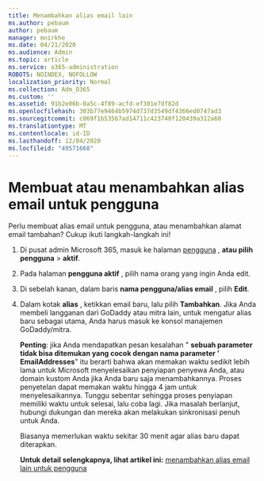 ```yaml
---
title: Menambahkan alias email lain
ms.author: pebaum
author: pebaum
manager: mnirkhe
ms.date: 04/21/2020
ms.audience: Admin
ms.topic: article
ms.service: o365-administration
ROBOTS: NOINDEX, NOFOLLOW
localization_priority: Normal
ms.collection: Adm_O365
ms.custom: ''
ms.assetid: 91b2e06b-0a5c-4f89-acfd-ef301e7df82d
ms.openlocfilehash: 303b77e9464b5974d737d3549df4366ed0747ad3
ms.sourcegitcommit: c069f1b53567ad14711c423740f120439a312a60
ms.translationtype: MT
ms.contentlocale: id-ID
ms.lasthandoff: 12/04/2020
ms.locfileid: "49571668"
---
```

# <a name="create-or-add-an-email-alias-for-a-user"></a>Membuat atau menambahkan alias email untuk pengguna

Perlu membuat alias email untuk pengguna, atau menambahkan alamat email tambahan? Cukup ikuti langkah-langkah ini!
  
1. Di pusat admin Microsoft 365, masuk ke halaman [pengguna](https://go.microsoft.com/fwlink/p/?linkid=834822) , **atau pilih pengguna**  >  **aktif**.
    
2. Pada halaman **pengguna aktif** , pilih nama orang yang ingin Anda edit. 
    
3. Di sebelah kanan, dalam baris **nama pengguna/alias email** , pilih **Edit**.
    
4. Dalam kotak **alias** , ketikkan email baru, lalu pilih **Tambahkan**. Jika Anda membeli langganan dari GoDaddy atau mitra lain, untuk mengatur alias baru sebagai utama, Anda harus masuk ke konsol manajemen GoDaddy/mitra. 
    
    **Penting**: jika Anda mendapatkan pesan kesalahan " **sebuah parameter tidak bisa ditemukan yang cocok dengan nama parameter ' EmailAddresses**" itu berarti bahwa akan memakan waktu sedikit lebih lama untuk Microsoft menyelesaikan penyiapan penyewa Anda, atau domain kustom Anda jika Anda baru saja menambahkannya. Proses penyetelan dapat memakan waktu hingga 4 jam untuk menyelesaikannya. Tunggu sebentar sehingga proses penyiapan memiliki waktu untuk selesai, lalu coba lagi. Jika masalah berlanjut, hubungi dukungan dan mereka akan melakukan sinkronisasi penuh untuk Anda.
    
    Biasanya memerlukan waktu sekitar 30 menit agar alias baru dapat diterapkan.
    
    **Untuk detail selengkapnya, lihat artikel ini:** [menambahkan alias email lain untuk pengguna](https://docs.microsoft.com/microsoft-365/admin/email/add-another-email-alias-for-a-user)
    

